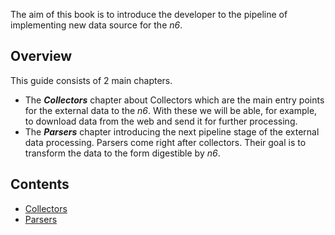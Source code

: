 The aim of this book is to introduce the developer to the pipeline
of implementing new data source for the *n6*.

## Overview

This guide consists of 2 main chapters.

* The ***Collectors*** chapter about Collectors which are
the main entry points for the external data to the *n6*.
With these we will be able, for example, to download data from the
web and send it for further processing.
* The ***Parsers*** chapter introducing the next pipeline stage
of the external data processing. Parsers come right after
collectors. Their goal is to transform the data to the 
form digestible by *n6*.

Contents
--------

* [Collectors](collectors/index.md)
* [Parsers](parsers/index.md)

